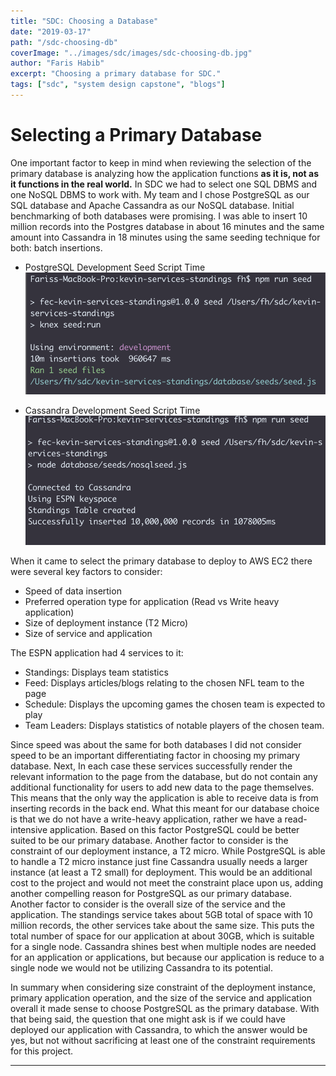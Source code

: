 ```yaml
---
title: "SDC: Choosing a Database"
date: "2019-03-17"
path: "/sdc-choosing-db"
coverImage: "../images/sdc/images/sdc-choosing-db.jpg"
author: "Faris Habib"
excerpt: "Choosing a primary database for SDC."
tags: ["sdc", "system design capstone", "blogs"]
---
```


# Selecting a Primary Database

One important factor to keep in mind when reviewing the selection of the primary database is analyzing how the application functions **as it is, not as it functions in the real world.** In SDC we had to select one SQL DBMS and one NoSQL DBMS to work with. My team and I chose PostgreSQL as our SQL database and Apache Cassandra as our NoSQL database. Initial benchmarking of both databases were promising. I was able to insert 10 million records into the Postgres database in about 16 minutes and the same amount into Cassandra in 18 minutes using the same seeding technique for both: batch insertions.

  - PostgreSQL Development Seed Script Time
    ![benchmark records][one]

  - Cassandra Development Seed Script Time
    ![cassandra final benchmark][two]


When it came to select the primary database to deploy to AWS EC2 there were several key factors to consider:

  - Speed of data insertion
  - Preferred operation type for application (Read vs Write heavy application)
  - Size of deployment instance (T2 Micro)
  - Size of service and application

The ESPN application had 4 services to it:

  - Standings: Displays team statistics
  - Feed: Displays articles/blogs relating to the chosen NFL team to the page
  - Schedule: Displays the upcoming games the chosen team is expected to play
  - Team Leaders: Displays statistics of notable players of the chosen team.

Since speed was about the same for both databases I did not consider speed to be an important differentiating factor in choosing my primary database. Next, In each case these services successfully render the relevant information to the page from the database, but do not contain any additional functionality for users to add new data to the page themselves. This means that the only way the application is able to receive data is from inserting records in the back end. What this meant for our database choice is that we do not have a write-heavy application, rather we have a read-intensive application. Based on this factor PostgreSQL could be better suited to be our primary database. Another factor to consider is the constraint of our deployment instance, a T2 micro. While PostgreSQL is able to handle a T2 micro instance just fine Cassandra usually needs a larger instance (at least a T2 small) for deployment. This would be an additional cost to the project and would not meet the constraint place upon us, adding another compelling reason for PostgreSQL as our primary database. Another factor to consider is the overall size of the service and the application. The standings service takes about 5GB total of space with 10 million records, the other services take about the same size. This puts the total number of space for our application at about 30GB, which is suitable for a single node. Cassandra shines best when multiple nodes are needed for an application or applications, but because our application is reduce to a single node we would not be utilizing Cassandra to its potential.

In summary when considering size constraint of the deployment instance, primary application operation, and the size of the service and application overall it made sense to choose PostgreSQL as the primary database. With that being said, the question that one might ask is if we could have deployed our application with Cassandra, to which the answer would be yes, but not without sacrificing at least one of the constraint requirements for this project.

---

[one]: ../images/sdc/images/benchmark1.png
[two]: ../images/sdc/images/cassandrabenchmark3.png